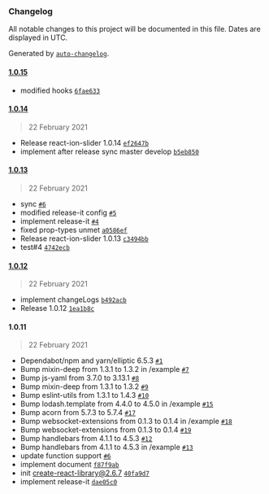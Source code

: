 ### Changelog

All notable changes to this project will be documented in this file. Dates are displayed in UTC.

Generated by [`auto-changelog`](https://github.com/CookPete/auto-changelog).

#### [1.0.15](https://github.com/gipyeong-lee/react-ion-slider/compare/1.0.14...1.0.15)

- modified hooks [`6fae633`](https://github.com/gipyeong-lee/react-ion-slider/commit/6fae6336b9180a5bf1c656b66bb2ec98c93fcec0)

#### [1.0.14](https://github.com/gipyeong-lee/react-ion-slider/compare/1.0.13...1.0.14)

> 22 February 2021

- Release react-ion-slider 1.0.14 [`ef2647b`](https://github.com/gipyeong-lee/react-ion-slider/commit/ef2647b6a7f0b1ebd7c351657a6a7a2a67a0709c)
- implement after release sync master develop [`b5eb850`](https://github.com/gipyeong-lee/react-ion-slider/commit/b5eb8503a0c9bd824c63b32a71c73647f0b3b8d2)

#### [1.0.13](https://github.com/gipyeong-lee/react-ion-slider/compare/1.0.12...1.0.13)

> 22 February 2021

- sync [`#6`](https://github.com/gipyeong-lee/react-ion-slider/pull/6)
- modified release-it config [`#5`](https://github.com/gipyeong-lee/react-ion-slider/pull/5)
- implement release-it [`#4`](https://github.com/gipyeong-lee/react-ion-slider/pull/4)
- fixed prop-types unmet [`a0586ef`](https://github.com/gipyeong-lee/react-ion-slider/commit/a0586ef13a323048b44e061d8ba72c5238035935)
- Release react-ion-slider 1.0.13 [`c3494bb`](https://github.com/gipyeong-lee/react-ion-slider/commit/c3494bb82244fb43e8f385df001852e9b2c3dd7d)
- test#4 [`4742ecb`](https://github.com/gipyeong-lee/react-ion-slider/commit/4742ecb3696a138953bf4a967331ba92c45bd98f)

#### [1.0.12](https://github.com/gipyeong-lee/react-ion-slider/compare/1.0.11...1.0.12)

> 22 February 2021

- implement changeLogs [`b492acb`](https://github.com/gipyeong-lee/react-ion-slider/commit/b492acb71cb4602e50513b6152f45d9d3f423bd7)
- Release 1.0.12 [`1ea1b8c`](https://github.com/gipyeong-lee/react-ion-slider/commit/1ea1b8cc9f883fd9cdf2a618d72542b14ddf5e47)

#### 1.0.11

> 22 February 2021

- Dependabot/npm and yarn/elliptic 6.5.3 [`#1`](https://github.com/gipyeong-lee/react-ion-slider/pull/1)
- Bump mixin-deep from 1.3.1 to 1.3.2 in /example [`#7`](https://github.com/gipyeong-lee/react-ion-slider/pull/7)
- Bump js-yaml from 3.7.0 to 3.13.1 [`#8`](https://github.com/gipyeong-lee/react-ion-slider/pull/8)
- Bump mixin-deep from 1.3.1 to 1.3.2 [`#9`](https://github.com/gipyeong-lee/react-ion-slider/pull/9)
- Bump eslint-utils from 1.3.1 to 1.4.3 [`#10`](https://github.com/gipyeong-lee/react-ion-slider/pull/10)
- Bump lodash.template from 4.4.0 to 4.5.0 in /example [`#15`](https://github.com/gipyeong-lee/react-ion-slider/pull/15)
- Bump acorn from 5.7.3 to 5.7.4 [`#17`](https://github.com/gipyeong-lee/react-ion-slider/pull/17)
- Bump websocket-extensions from 0.1.3 to 0.1.4 in /example [`#18`](https://github.com/gipyeong-lee/react-ion-slider/pull/18)
- Bump websocket-extensions from 0.1.3 to 0.1.4 [`#19`](https://github.com/gipyeong-lee/react-ion-slider/pull/19)
- Bump handlebars from 4.1.1 to 4.5.3 [`#12`](https://github.com/gipyeong-lee/react-ion-slider/pull/12)
- Bump handlebars from 4.1.1 to 4.5.3 in /example [`#13`](https://github.com/gipyeong-lee/react-ion-slider/pull/13)
- update function support [`#6`](https://github.com/gipyeong-lee/react-ion-slider/pull/6)
- implement document [`f87f9ab`](https://github.com/gipyeong-lee/react-ion-slider/commit/f87f9ab855d5d6510a73637ac9fc7c48f051d5cf)
- init create-react-library@2.6.7 [`40fa9d7`](https://github.com/gipyeong-lee/react-ion-slider/commit/40fa9d71538ec1a65c1de0d98cea990f7eee2b88)
- implement release-it [`dae05c0`](https://github.com/gipyeong-lee/react-ion-slider/commit/dae05c0dbf2bedd2f781510fa431e6acdf6190a5)
